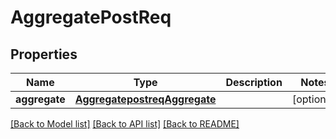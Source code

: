 # AggregatePostReq

## Properties
Name | Type | Description | Notes
------------ | ------------- | ------------- | -------------
**aggregate** | [**AggregatepostreqAggregate**](AggregatepostreqAggregate.md) |  | [optional] 

[[Back to Model list]](../README.md#documentation-for-models) [[Back to API list]](../README.md#documentation-for-api-endpoints) [[Back to README]](../README.md)


